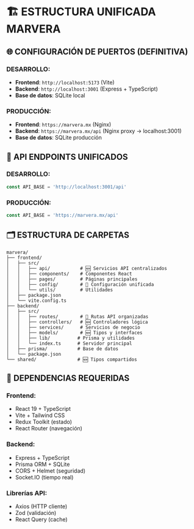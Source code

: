# 🏗️ ESTRUCTURA UNIFICADA MARVERA

## 🌐 CONFIGURACIÓN DE PUERTOS (DEFINITIVA)

### DESARROLLO:
- **Frontend**: `http://localhost:5173` (Vite)
- **Backend**: `http://localhost:3001` (Express + TypeScript)
- **Base de datos**: SQLite local

### PRODUCCIÓN:
- **Frontend**: `https://marvera.mx` (Nginx)
- **Backend**: `https://marvera.mx/api` (Nginx proxy -> localhost:3001)
- **Base de datos**: SQLite producción

## 📡 API ENDPOINTS UNIFICADOS

### DESARROLLO:
```typescript
const API_BASE = 'http://localhost:3001/api'
```

### PRODUCCIÓN:
```typescript
const API_BASE = 'https://marvera.mx/api'
```

## 🗂️ ESTRUCTURA DE CARPETAS

```
marvera/
├── frontend/
│   ├── src/
│   │   ├── api/           # 🆕 Servicios API centralizados
│   │   ├── components/    # Componentes React
│   │   ├── pages/         # Páginas principales
│   │   ├── config/        # 🔄 Configuración unificada
│   │   └── utils/         # Utilidades
│   ├── package.json
│   └── vite.config.ts
├── backend/
│   ├── src/
│   │   ├── routes/        # 🔄 Rutas API organizadas
│   │   ├── controllers/   # 🆕 Controladores lógica
│   │   ├── services/      # Servicios de negocio
│   │   ├── models/        # 🆕 Tipos y interfaces
│   │   ├── lib/          # Prisma y utilidades
│   │   └── index.ts      # Servidor principal
│   ├── prisma/           # Base de datos
│   └── package.json
└── shared/               # 🆕 Tipos compartidos
```

## 🔧 DEPENDENCIAS REQUERIDAS

### Frontend:
- React 19 + TypeScript
- Vite + Tailwind CSS
- Redux Toolkit (estado)
- React Router (navegación)

### Backend:
- Express + TypeScript
- Prisma ORM + SQLite
- CORS + Helmet (seguridad)
- Socket.IO (tiempo real)

### Librerías API:
- Axios (HTTP cliente)
- Zod (validación)
- React Query (cache)
